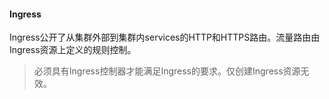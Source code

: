 #### Ingress

Ingress公开了从集群外部到集群内services的HTTP和HTTPS路由。流量路由由Ingress资源上定义的规则控制。

> 必须具有Ingress控制器才能满足Ingress的要求。仅创建Ingress资源无效。